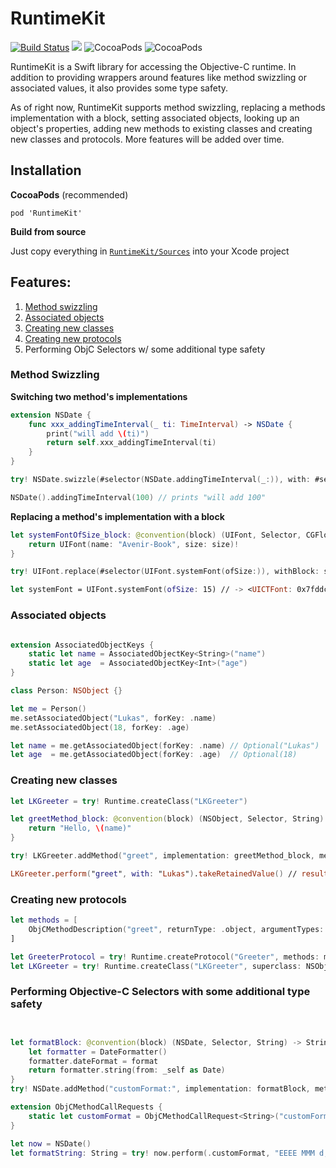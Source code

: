 # RuntimeKit

[![Build Status](https://travis-ci.org/lukaskollmer/RuntimeKit.svg?branch=master)](https://travis-ci.org/lukaskollmer/RuntimeKit)
![](https://img.shields.io/badge/Swift-3.1-orange.svg)
![CocoaPods](https://img.shields.io/cocoapods/v/RuntimeKit.svg)
![CocoaPods](https://img.shields.io/cocoapods/l/RuntimeKit.svg)

RuntimeKit is a Swift library for accessing the Objective-C runtime.
In addition to providing wrappers around features like method swizzling or associated values, it also provides some type safety.

As of right now, RuntimeKit supports method swizzling, replacing a methods implementation with a block, setting associated objects, looking up an object's properties, adding new methods to existing classes and creating new classes and protocols. More features will be added over time.


## Installation

**CocoaPods** (recommended)

```
pod 'RuntimeKit'
```

**Build from source**

Just copy everything in [`RuntimeKit/Sources`](https://github.com/lukaskollmer/RuntimeKit/tree/master/RuntimeKit/Sources) into your Xcode project


## Features:
1. [Method swizzling](#method-swizzling)
2. [Associated objects](#associated-objects)
3. [Creating new classes](#creating-new-classes)
4. [Creating new protocols](#creating-new-protocols)
5. Performing ObjC Selectors w/ some additional type safety


### Method Swizzling

**Switching two method's implementations**

```swift
extension NSDate {
    func xxx_addingTimeInterval(_ ti: TimeInterval) -> NSDate {
        print("will add \(ti)")
        return self.xxx_addingTimeInterval(ti)
    }   
}

try! NSDate.swizzle(#selector(NSDate.addingTimeInterval(_:)), with: #selector(NSDate.xxx_addingTimeInterval(_:)))

NSDate().addingTimeInterval(100) // prints "will add 100"
```

**Replacing a method's implementation with a block**

```swift
let systemFontOfSize_block: @convention(block) (UIFont, Selector, CGFloat) -> UIFont = { (self, sel, size) in
    return UIFont(name: "Avenir-Book", size: size)!
}

try! UIFont.replace(#selector(UIFont.systemFont(ofSize:)), withBlock: systemFontOfSize_block, methodType: .class)

let systemFont = UIFont.systemFont(ofSize: 15) // -> <UICTFont: 0x7fddc5703150> font-family: "Avenir-Book"; font-weight: normal; font-style: normal; font-size: 15.00pt>
```


### Associated objects

```swift

extension AssociatedObjectKeys {
    static let name = AssociatedObjectKey<String>("name")
    static let age  = AssociatedObjectKey<Int>("age")
}

class Person: NSObject {}

let me = Person()
me.setAssociatedObject("Lukas", forKey: .name)
me.setAssociatedObject(18, forKey: .age)

let name = me.getAssociatedObject(forKey: .name) // Optional("Lukas")
let age  = me.getAssociatedObject(forKey: .age)  // Optional(18)

```


### Creating new classes

```swift
let LKGreeter = try! Runtime.createClass("LKGreeter")

let greetMethod_block: @convention(block) (NSObject, Selector, String) -> String = { (_self, _sel, name) in
    return "Hello, \(name)"
}

try! LKGreeter.addMethod("greet", implementation: greetMethod_block, methodType: .class, returnType: .object, argumentTypes: [.object, .selector, .object])

LKGreeter.perform("greet", with: "Lukas").takeRetainedValue() // result: "Hello, Lukas"
```



### Creating new protocols

```swift
let methods = [
    ObjCMethodDescription("greet", returnType: .object, argumentTypes: [.object, .selector, .object], methodType: .class, isRequired: true)
]

let GreeterProtocol = try! Runtime.createProtocol("Greeter", methods: methods)
let LKGreeter = try! Runtime.createClass("LKGreeter", superclass: NSObject.self, protocols: [GreeterProtocol])
```


### Performing Objective-C Selectors with some additional type safety

```swift


let formatBlock: @convention(block) (NSDate, Selector, String) -> String = { (_self, _sel, format) in
    let formatter = DateFormatter()
    formatter.dateFormat = format
    return formatter.string(from: _self as Date)
}
try! NSDate.addMethod("customFormat:", implementation: formatBlock, methodType: .instance, returnType: .object, argumentTypes: [.object, .selector, .object])

extension ObjCMethodCallRequests {
    static let customFormat = ObjCMethodCallRequest<String>("customFormat:")
}

let now = NSDate()
let formatString: String = try! now.perform(.customFormat, "EEEE MMM d, yyyy") // -> "Saturday Apr 1, 2017"
```
